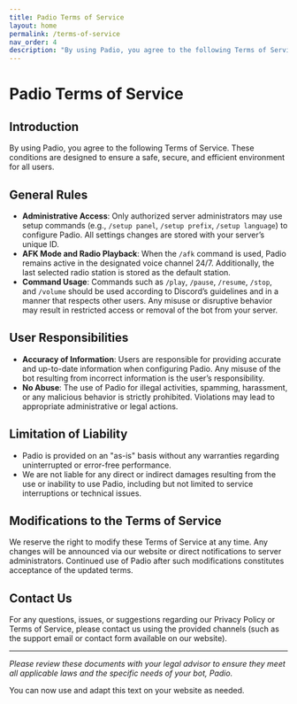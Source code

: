 ```yaml
---
title: Padio Terms of Service
layout: home
permalink: /terms-of-service
nav_order: 4
description: "By using Padio, you agree to the following Terms of Service. These conditions are designed to ensure a safe, secure, and efficient environment for all users."
---
```


# Padio Terms of Service

## Introduction
By using Padio, you agree to the following Terms of Service. These conditions are designed to ensure a safe, secure, and efficient environment for all users.

## General Rules
- **Administrative Access**: Only authorized server administrators may use setup commands (e.g., `/setup panel`, `/setup prefix`, `/setup language`) to configure Padio. All settings changes are stored with your server’s unique ID.
- **AFK Mode and Radio Playback**: When the `/afk` command is used, Padio remains active in the designated voice channel 24/7. Additionally, the last selected radio station is stored as the default station.
- **Command Usage**: Commands such as `/play`, `/pause`, `/resume`, `/stop`, and `/volume` should be used according to Discord’s guidelines and in a manner that respects other users. Any misuse or disruptive behavior may result in restricted access or removal of the bot from your server.

## User Responsibilities
- **Accuracy of Information**: Users are responsible for providing accurate and up-to-date information when configuring Padio. Any misuse of the bot resulting from incorrect information is the user’s responsibility.
- **No Abuse**: The use of Padio for illegal activities, spamming, harassment, or any malicious behavior is strictly prohibited. Violations may lead to appropriate administrative or legal actions.

## Limitation of Liability
- Padio is provided on an "as-is" basis without any warranties regarding uninterrupted or error-free performance.
- We are not liable for any direct or indirect damages resulting from the use or inability to use Padio, including but not limited to service interruptions or technical issues.

## Modifications to the Terms of Service
We reserve the right to modify these Terms of Service at any time. Any changes will be announced via our website or direct notifications to server administrators. Continued use of Padio after such modifications constitutes acceptance of the updated terms.

## Contact Us
For any questions, issues, or suggestions regarding our Privacy Policy or Terms of Service, please contact us using the provided channels (such as the support email or contact form available on our website).

---

*Please review these documents with your legal advisor to ensure they meet all applicable laws and the specific needs of your bot, Padio.*

You can now use and adapt this text on your website as needed.

